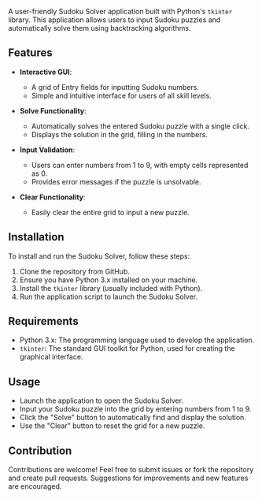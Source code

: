 

A user-friendly Sudoku Solver application built with Python's `tkinter` library. This application allows users to input Sudoku puzzles and automatically solve them using backtracking algorithms.

## Features

- **Interactive GUI**: 
  - A grid of Entry fields for inputting Sudoku numbers.
  - Simple and intuitive interface for users of all skill levels.

- **Solve Functionality**: 
  - Automatically solves the entered Sudoku puzzle with a single click.
  - Displays the solution in the grid, filling in the numbers.

- **Input Validation**: 
  - Users can enter numbers from 1 to 9, with empty cells represented as 0.
  - Provides error messages if the puzzle is unsolvable.

- **Clear Functionality**: 
  - Easily clear the entire grid to input a new puzzle.

## Installation

To install and run the Sudoku Solver, follow these steps:

1. Clone the repository from GitHub.
2. Ensure you have Python 3.x installed on your machine.
3. Install the `tkinter` library (usually included with Python).
4. Run the application script to launch the Sudoku Solver.

## Requirements

- Python 3.x: The programming language used to develop the application.
- `tkinter`: The standard GUI toolkit for Python, used for creating the graphical interface.

## Usage

- Launch the application to open the Sudoku Solver.
- Input your Sudoku puzzle into the grid by entering numbers from 1 to 9.
- Click the "Solve" button to automatically find and display the solution.
- Use the "Clear" button to reset the grid for a new puzzle.

## Contribution

Contributions are welcome! Feel free to submit issues or fork the repository and create pull requests. Suggestions for improvements and new features are encouraged.

